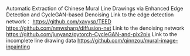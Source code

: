 Automatic Extraction of Chinese Mural Line Drawings via Enhanced Edge Detection and CycleGAN-based Denoising Link to the edge detection network： https://github.com/xavysp/TEED https://github.com/nmwsharp/diffusion-net Link to the denoising network https://github.com/junyanz/pytorch-CycleGAN-and-pix2pix Link to the incomplete line drawing data https://github.com/qinnzou/mural-image-inpainting
